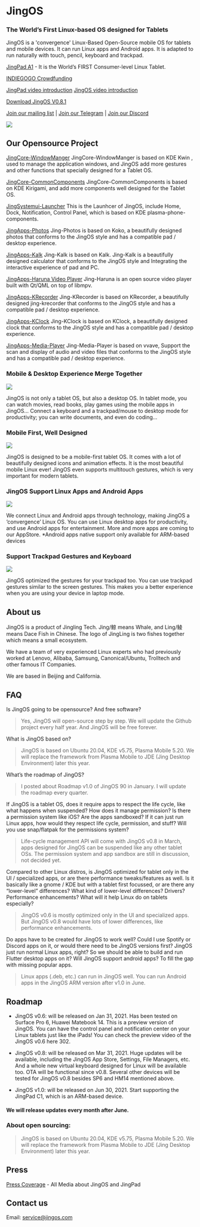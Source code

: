 # JingOS
### The World’s First Linux-based OS designed for Tablets

JingOS is a 'convergence' Linux-Based Open-Source mobile OS 
for tablets and mobile devices.
It can run Linux apps and Android apps.
It is adapted to run naturally with touch, pencil, keyboard and trackpad.

[JingPad A1](https://en.jingos.com/jingpad-a1/) - It is the World’s FIRST Consumer-level Linux Tablet.

[INDIEGOGO Crowdfunding](https://www.indiegogo.com/projects/jingpad-world-s-first-linux-based-tablet/coming_soon/x/26085983)

[JingPad video introduction](https://www.youtube.com/watch?v=rZugAfhWkPA)
[JingOS video introduction](https://www.youtube.com/watch?v=3E0ADUIiFzA)

[Download JingOS V0.8.1](https://hk.mikecrm.com/N0wgIm4)

[Join our mailing list](http://hk.mikecrm.com/pg5E05S) | 
[Join our Telegram](https://t.me/JingOS_Linux) | 
[Join our Discord](https://discord.gg/xEwDGW7RnJ)

![](https://en-cdn.jingos.com/wp-content/uploads/brizy/143/assets/images/iW=667&iH=438&oX=0&oY=2&cW=667&cH=435/Lark20201228-151833.png)

## Our Opensource Project
  [JingCore-WindowManger](https://github.com/JingOS-team/jing-kwin)
  JingCore-WindowManger is based on KDE Kwin , used to manage the application windows, and JingOS add more gestures and other functions that specially designed for a Tablet OS.

  [JingCore-CommonComponents](https://github.com/JingOS-team/jing-kirigami)
  JingCore-CommonComponents is based on KDE Kirigami, and add more  components  well designed for the Tablet OS. 
  
  [JingSystemui-Launcher](https://github.com/JingOS-team/jing-plasma-phone-components)
  This is the Launhcer of JingOS, include Home, Dock, Notification, Control Panel, which is based on KDE plasma-phone-components.

  [JingApps-Photos](https://www.youtube.com/watch?v=3E0ADUIiFzA)
  Jing-Photos is based on Koko, a beautifully designed photos that conforms to the JingOS style and has a compatible pad / desktop experience.
  
  [JingApps-Kalk](https://github.com/JingOS-team/jing-kalk)
  Jing-Kalk is based on Kalk. Jing-Kalk is a beautifully designed calculator that conforms to the JingOS style and Integrating the interactive experience of pad and PC.
  
  [JingApps-Haruna Video Player](https://github.com/JingOS-team/jing-haruna)
  Jing-Haruna is an open source video player built with Qt/QML on top of libmpv.

  [JingApps-KRecorder](https://github.com/JingOS-team/jing-krecorder)
  Jing-KRecorder is based on KRecorder, a beautifully designed jing-krecorder that conforms to the JingOS style and has a compatible pad / desktop experience.

  [JingApps-KClock](https://github.com/JingOS-team/jing-kclock)
  Jing-KClock is based on KClock, a beautifully designed clock that conforms to the JingOS style and has a compatible pad / desktop experience.

  [JingApps-Media-Player](https://github.com/JingOS-team/jing-media-player)
  Jing-Media-Player is based on vvave, Support the scan and display of audio and video files that conforms to the JingOS style and has a compatible pad / desktop experience.

### Mobile & Desktop Experience Merge Together
![](https://en-cdn.jingos.com/wp-content/uploads/brizy/3730/assets/images/iW=2006&iH=1254&oX=0&oY=0&cW=2006&cH=1254/os-2@2x.jpg)

JingOS is not only a tablet OS, but also a desktop OS.
In tablet mode, you can watch movies, read books, play games using the mobile apps in JingOS...
Connect a keyboard and a trackpad/mouse to desktop mode for productivity; you can write documents, and even do coding...

### Mobile First, Well Designed
![](https://en-cdn.jingos.com/wp-content/uploads/brizy/3730/assets/images/iW=2212&iH=1552&oX=0&oY=0&cW=2212&cH=1552/os-4@2x.jpg)

JingOS is designed to be a mobile-first tablet OS.
It comes with a lot of beautifully designed icons and animation effects.
It is the most beautiful mobile Linux ever!
JingOS even supports multitouch gestures, which is very important for modern tablets.

### JingOS Support Linux Apps and Android Apps
![](https://en-cdn.jingos.com/wp-content/uploads/brizy/3730/assets/images/iW=2280&iH=820&oX=0&oY=0&cW=2280&cH=820/a1-10@2x.jpg)

We connect Linux and Android apps through technology, making JingOS a ‘convergence’ Linux OS.
You can use Linux desktop apps for productivity, and use Android apps for entertainment.
More and more apps are coming to our AppStore.
*Android apps native support only available for ARM-based devices

### Support Trackpad Gestures and Keyboard
![](https://en-cdn.jingos.com/wp-content/uploads/2021/01/05-2.gif)

JingOS optimized the gestures for your trackpad too.
You can use trackpad gestures similar to the screen gestures.
This makes you a better experience when you are using your device in laptop mode.


## About us
  JingOS is a product of Jingling Tech. Jing/鲸 means Whale, and Ling/鲮 means Dace Fish in Chinese. The logo of JingLing is two fishes together which means a small ecosystem.

  We have a team of very experienced Linux experts who had previously worked at Lenovo, Alibaba, Samsung, Canonical/Ubuntu, Trolltech and other famous IT Companies.

  We are based in Beijing and California.

## FAQ

  Is JingOS going to be opensource? And free software?

  > Yes, JingOS will open-source step by step. We will update the Github project every half year. And JingOS will be free forever.

  What is JingOS based on?

  > JingOS is based on Ubuntu 20.04, KDE v5.75, Plasma Mobile 5.20. We will replace the framework from Plasma Mobile to JDE (Jing Desktop Environment) later this year.

  What’s the roadmap of JingOS?

  > I posted about Roadmap v1.0 of JingOS 90 in January. I will update the roadmap every quarter.

  If JingOS is a tablet OS, does it require apps to respect the life cycle, like what happens when suspended? How does it manage permission? Is there a permission system like iOS? Are the apps sandboxed? If it can just run Linux apps, how would they respect life cycle, permission, and stuff? Will you use snap/flatpak for the permissions system?

  > Life-cycle management API will come with JingOS v0.8 in March, apps designed for JingOS can be suspended like any other tablet OSs. The permission system and app sandbox are still in discussion, not decided yet.

  Compared to other Linux distros, is JingOS optimized for tablet only in the UI / specialized apps, or are there performance tweaks/features as well. Is it basically like a gnome / KDE but with a tablet first focussed, or are there any “lower-level” differences? What kind of lower-level differences? Drivers? Performance enhancements? What will it help Linux do on tablets especially?

  > JingOS v0.6 is mostly optimized only in the UI and specialized apps. But JingOS v0.8 would have lots of lower differences, like performance enhancements.

  Do apps have to be created for JingOS to work well? Could I use Spotify or Discord apps on it, or would there need to be JingOS versions first? JingOS just run normal Linux apps, right? So we should be able to build and run Flutter desktop apps on it? Will JingOS support android apps? To fill the gap with missing popular apps.

  > Linux apps (.deb, etc.) can run in JingOS well. You can run Android apps in the JingOS ARM version after v1.0 in June.

## Roadmap
  * JingOS v0.6: will be released on Jan 31, 2021. Has been tested on Surface Pro 6, Huawei Matebook 14. This is a preview version of JingOS. You can have the control panel and notification center on your Linux tablets just like the iPads! You can check the preview video of the JingOS v0.6 here 302.

  * JingOS v0.8: will be released on Mar 31, 2021. Huge updates will be available, including the JingOS App Store, Settings, File Managers, etc. And a whole new virtual keyboard designed for Linux will be available too. OTA will be functional since v0.8. Several other devices will be tested for JingOS v0.8 besides SP6 and HM14 mentioned above.

  * JingOS v1.0: will be released on Jun 30, 2021. Start supporting the JingPad C1, which is an ARM-based device.

  #### We will release updates every month after June.

  ### About open sourcing:

  > JingOS is based on Ubuntu 20.04, KDE v5.75, Plasma Mobile 5.20. We will replace the framework from Plasma Mobile to JDE (Jing Desktop Environment) later this year.


## Press

[Press Coverage](https://jingos.feishu.cn/sheets/shtcnTr6q3mmLsQyTSg99KRVMGc) - All Media about JingOS and JingPad


## Contact us

Email: service@jingos.com

